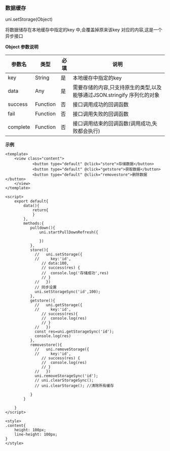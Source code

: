 ### 数据缓存

uni.setStorage(Object)

将数据储存在本地缓存中指定的key 中,会覆盖掉原来该key 对应的内容,这是一个异步接口

**Object 参数说明**

| 参数名   | 类型     | 必填 | 说明                                                         |
| -------- | -------- | ---- | ------------------------------------------------------------ |
| key      | String   | 是   | 本地缓存中指定的key                                          |
| data     | Any      | 是   | 需要存储的内容,只支持原生的类型,以及能够通过JSON.stringify 序列化的对象 |
| success  | Function | 否   | 接口调用成功的回调函数                                       |
| fail     | Function | 否   | 接口调用失败的回调函数                                       |
| complete | Function | 否   | 接口调用结束的回调函数(调用成功,失败都会执行)                |

**示例**

```vue
<template>
	<view class="content">
			<button type="default" @click="store">存储数据</button>
			<button type="default" @click="getstore">获取数据</button>
			<button type="default" @click="removestore">删除数据</button>
	</view>
</template>

<script>
	export default{
		data(){ 
			return{
			}
		},
		methods:{
		   pulldown(){
			   uni.startPullDownRefresh({
			   	
			   })
		   },
		   store(){
			 //   uni.setStorage({
			 //   	key:'id',
				// data:100,
				// success(res) {
				// 	console.log('存储成功',res)
				// }
			 //   })
			 // 同步设置
			 uni.setStorageSync('id',100);
		   },
		   getstore(){
			 //   uni.getStorage({
			 //   	key:'id',
				// success(res){
				// 	console.log(res)
				// }
			 //   })
			 const res=uni.getStorageSync('id');
			 console.log(res)
		   },
		   removestore(){
			 //   uni.removeStorage({
			 //   	key:'id',
				// success(res) {
				// 	console.log(res)
				// }
			 //   })
			 uni.removeStorageSync('id');
			 // uni.clearStorageSync();
			 // uni.clearStorage();	//清除所有缓存
			 
		   }
		}
		
	}
</script>

<style>
.content{
	height: 100px;
	line-height: 100px;
}	
</style>

```



